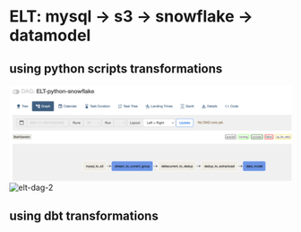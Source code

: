 
# ELT: mysql -> s3 -> snowflake -> datamodel

## using python scripts transformations

![elt-dag-1](doc/elt-dag-1.png)
![elt-dag-2](doc/elt-dag-2.png)

## using dbt transformations